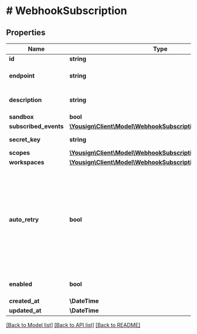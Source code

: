 # # WebhookSubscription

## Properties

Name | Type | Description | Notes
------------ | ------------- | ------------- | -------------
**id** | **string** |  |
**endpoint** | **string** | Https target URL of the webhook |
**description** | **string** | Short description of the webhook |
**sandbox** | **bool** |  |
**subscribed_events** | [**\Yousign\Client\Model\WebhookSubscriptionSubscribedEvents**](WebhookSubscriptionSubscribedEvents.md) |  |
**secret_key** | **string** | Autogenerated 32 bytes key |
**scopes** | [**\Yousign\Client\Model\WebhookSubscriptionScopes**](WebhookSubscriptionScopes.md) |  |
**workspaces** | [**\Yousign\Client\Model\WebhookSubscriptionWorkspaces**](WebhookSubscriptionWorkspaces.md) |  |
**auto_retry** | **bool** | If a Webhook request fails for any reason, Yousign will retry the request 8 times using a back-off mechanism after: 2, 6, 30, 60, 300, 1080, 1440, 2880 min |
**enabled** | **bool** | Is the webhook enabled? |
**created_at** | **\DateTime** |  |
**updated_at** | **\DateTime** |  |

[[Back to Model list]](../../README.md#models) [[Back to API list]](../../README.md#endpoints) [[Back to README]](../../README.md)
